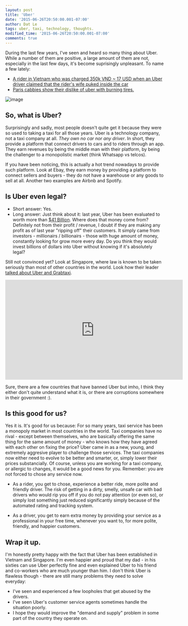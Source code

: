 ```yaml
---
layout: post
title: 'Uber'
date: '2015-06-26T20:50:00.001-07:00'
author: Dat Le
tags: uber, taxi, technology, thoughts.
modified_time: '2015-06-26T20:50:00.001-07:00'
comments: true
---
```




During the last few years, I've seen and heard so many thing about Uber. While a number of them are positive, a large amount of them are not, especially in the last few days, it's become suprisingly unpleasant. To name a few lately:

- [A rider in Vietnam who was charged 350k VND ~ 17 USD when an Uber driver claimed that the rider's wife puked inside the car](http://kenh14.vn/xa-hoi/khach-di-taxi-uber-viet-nam-bi-tru-350-nghin-trong-tai-khoan-vi-bi-cho-la-da-non-tren-xe-2015062407291924.chn)
- [Paris cabbies show their dislike of uber with burning tires.](http://www.wired.com/2015/06/paris-cabbies-show-dislike-uber-burning-tires/)

![image](http://i.imgur.com/l2fb4DJ.jpg)

## So, what is Uber?
Surprisingly and sadly, most people doesn't quite get it because they were so used to taking a taxi for all those years. Uber is a technology company, not a taxi company at all. *They own no car nor any driver*. In short, they provide a platform that connect drivers to cars and to riders through an app. They earn revenues by being the middle man with their platform, by being the challenger to a monopolistic market (think Whatsapp vs telcos).
<div></div>
If you have been noticing, this is actually a hot trend nowadays to provide such platform. Look at Ebay, they earn money by providing a platform to connect sellers and buyers - they do not have a warehouse or any goods to sell at all. Another two examples are Airbnb and Spotify.

## Is Uber even legal?
- Short answer: Yes.
- Long answer: Just think about it: last year, Uber has been evaluated to worth more than [$41 Billion](http://www.wsj.com/articles/ubers-new-funding-values-it-at-over-41-billion-1417715938). Where does that money come from? Definitely not from their profit / revenue, I doubt if they are making any profit as of last year "ripping off" their customers. It simply came from investors - millionairs / billionairs - those with huge amount of money, constantly looking for grow more every day. Do you think they would invest billions of dollars into Uber without knowing if it's absolutely legal?

Still not convinced yet? Look at Singapore, where law is known to be taken seriously than most of other countries in the world. Look how their leader [talked about Uber and Grabtaxi](http://www.pmo.gov.sg/mediacentre/transcript-speech-prime-minister-lee-hsien-loong-founders-forum-smart-nation-singapore).

<iframe width="560" height="315" src="https://www.youtube.com/embed/49YeHvJ6yZg" frameborder="0" allowfullscreen></iframe>

Sure, there are a few countries that have banned Uber but imho, I think they either don't quite understand what it is, or there are corruptions somewhere in their government :).

## Is this good for us?
Yes it is. It's good for us because: For so many years, taxi service has been a monopoly market in most countries in the world. Taxi companies have no rival - except between themselves, who are basically offering the same thing for the same amount of money - who knows how they have agreed with each other on fixing the price? Uber came in as a new, young, and extremely aggresive player to challenge those services. The taxi companies now either need to evolve to be better and smarter, or, simply lower their prices substancially. Of course, unless you are working for a taxi company, or allergic to changes, it would be a good news for you. Remember: you are not forced to chose any service now.

- As a rider, you get to chose, experience a better ride, more polite and friendly driver. The risk of getting in a dirty, smelly, unsafe car with bad drivers who would rip you off if you do not pay attention (or even so), or simply lost something just reduced significantly simply because of the automated rating and tracking system.

- As a driver, you get to earn extra money by providing your service as a professional in your free time, whenever you want to, for more polite, friendly, and happier customers.

## Wrap it up.
I'm honestly pretty happy with the fact that Uber has been established in Vietnam and Singapore. I'm even happier and proud that my dad - in his sixties can use Uber perfectly fine and even explained Uber to his friend and co-workers who are much younger than him. I don't think Uber is flawless though - there are still many problems they need to solve everyday:

- I've seen and experienced a few loopholes that get abused by the drivers.
- I've seen Uber's customer service agents sometimes handle the situation poorly.
- I hope they would improve the "demand and supply" problem in some part of the country they operate on.